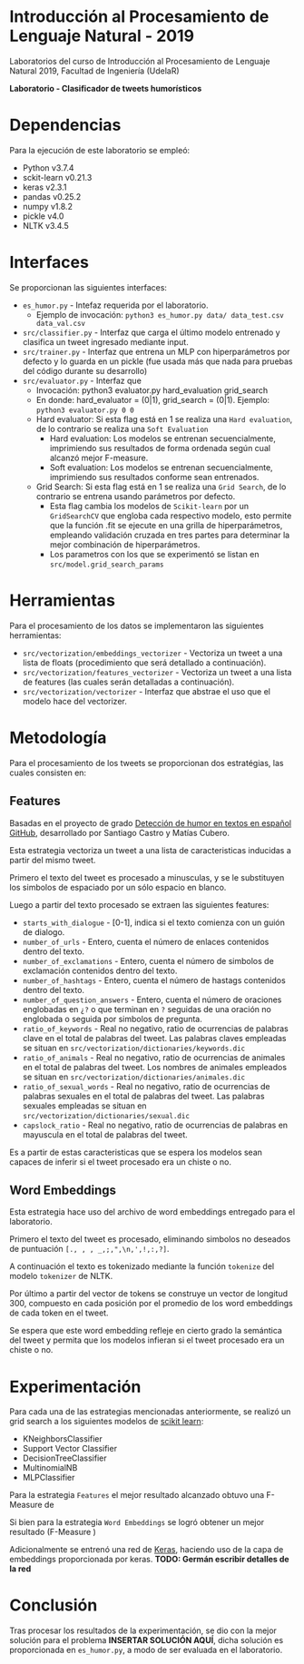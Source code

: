 # Introducción al Procesamiento de Lenguaje Natural - 2019
Laboratorios del curso de Introducción al Procesamiento de Lenguaje Natural 2019, Facultad de Ingeniería (UdelaR)

**Laboratorio - Clasificador de tweets humorísticos**

# Dependencias
Para la ejecución de este laboratorio se empleó:
- Python v3.7.4
- sckit-learn v0.21.3
- keras v2.3.1
- pandas v0.25.2
- numpy v1.8.2
- pickle v4.0
- NLTK v3.4.5

# Interfaces
Se proporcionan las siguientes interfaces:
- `es_humor.py` - Intefaz requerida por el laboratorio.
  - Ejemplo de invocación: `python3 es_humor.py data/ data_test.csv data_val.csv`
- `src/classifier.py` - Interfaz que carga el último modelo entrenado y clasifica un tweet ingresado mediante input.
- `src/trainer.py` - Interfaz que entrena un MLP con hiperparámetros por defecto y lo guarda en un pickle (fue usada más que nada para pruebas del código durante su desarrollo) 
- `src/evaluator.py` - Interfaz que 
  - Invocación: python3 evaluator.py hard_evaluation grid_search
  - En donde: hard_evaluator = (0|1), grid_search = (0|1). Ejemplo: `python3 evaluator.py 0 0`
  - Hard evaluator: Si esta flag está en 1 se realiza una `Hard evaluation`, de lo contrario se realiza una `Soft Evaluation`
    - Hard evaluation: Los modelos se entrenan secuencialmente, imprimiendo sus resultados de forma ordenada según cual alcanzó mejor F-measure.
    - Soft evaluation: Los modelos se entrenan secuencialmente, imprimiendo sus resultados conforme sean entrenados.
  - Grid Search: Si esta flag está en 1 se realiza una `Grid Search`, de lo contrario se entrena usando parámetros por defecto.
    - Esta flag cambia los modelos de `Scikit-learn` por un `GridSearchCV` que engloba cada respectivo modelo, esto permite que la función .fit se ejecute en una grilla de hiperparámetros, empleando validación cruzada en tres partes para determinar la mejor combinación de hiperparámetros.
    - Los parametros con los que se experimentó se listan en `src/model.grid_search_params`

# Herramientas
Para el procesamiento de los datos se implementaron las siguientes herramientas:
- `src/vectorization/embeddings_vectorizer` - Vectoriza un tweet a una lista de floats (procedimiento que será detallado a continuación).
- `src/vectorization/features_vectorizer` - Vectoriza un tweet a una lista de features (las cuales serán detalladas a continuación).
- `src/vectorization/vectorizer` - Interfaz que abstrae el uso que el modelo hace del vectorizer.

# Metodología
Para el procesamiento de los tweets se proporcionan dos estratégias, las cuales consisten en:

## Features
Basadas en el proyecto de grado [Detección de humor en textos en español](https://www.fing.edu.uy/inco/grupos/pln/prygrado/Informepghumor.pdf) [GitHub](https://github.com/pln-fing-udelar/pghumor), desarrollado por Santiago Castro y Matías Cubero.

Esta estrategia vectoriza un tweet a una lista de caracteristicas inducidas a partir del mismo tweet.

Primero el texto del tweet es procesado a minusculas, y se le substituyen los simbolos de espaciado por un sólo espacio en blanco.

Luego a partir del texto procesado se extraen las siguientes features:
- `starts_with_dialogue` - [0-1], indica si el texto comienza con un guión de dialogo.
- `number_of_urls` - Entero, cuenta el número de enlaces contenidos dentro del texto.
- `number_of_exclamations` - Entero, cuenta el número de simbolos de exclamación contenidos dentro del texto.
- `number_of_hashtags` - Entero, cuenta el número de hastags contenidos dentro del texto.
- `number_of_question_answers` - Entero, cuenta el número de oraciones englobadas en `¿?` o que terminan en `?` seguidas de una oración no englobada o seguida por simbolos de pregunta.
- `ratio_of_keywords` - Real no negativo, ratio de ocurrencias de palabras clave en el total de palabras del tweet. Las palabras claves empleadas se situan en `src/vectorization/dictionaries/keywords.dic`
- `ratio_of_animals` - Real no negativo, ratio de ocurrencias de animales en el total de palabras del tweet. Los nombres de animales empleados se situan en `src/vectorization/dictionaries/animales.dic`
- `ratio_of_sexual_words` - Real no negativo, ratio de ocurrencias de palabras sexuales en el total de palabras del tweet. Las palabras sexuales empleadas se situan en `src/vectorization/dictionaries/sexual.dic`
- `capslock_ratio` - Real no negativo, ratio de ocurrencias de palabras en mayuscula en el total de palabras del tweet.

Es a partir de estas caracteristicas que se espera los modelos sean capaces de inferir si el tweet procesado era un chiste o no.

## Word Embeddings
Esta estrategia hace uso del archivo de word embeddings entregado para el laboratorio.

Primero el texto del tweet es procesado, eliminando simbolos no deseados de puntuación `[., , , _,;,",\n,',!,:,?]`.

A continuación el texto es tokenizado mediante la función `tokenize` del modelo `tokenizer` de NLTK.

Por último a partir del vector de tokens se construye un vector de longitud 300, compuesto en cada posición por el promedio de los word embeddings de cada token en el tweet.

Se espera que este word embedding refleje en cierto grado la semántica del tweet y permita que los modelos infieran si el tweet procesado era un chiste o no.

# Experimentación
Para cada una de las estrategias mencionadas anteriormente, se realizó un grid search a los siguientes modelos de [scikit learn](https://scikit-learn.org/):
- KNeighborsClassifier
- Support Vector Classifier
- DecisionTreeClassifier 
- MultinomialNB
- MLPClassifier

Para la estrategia `Features` el mejor resultado alcanzado obtuvo una F-Measure de 

Si bien para la estrategia `Word Embeddings` se logró obtener un mejor resultado (F-Measure )

Adicionalmente se entrenó una red de [Keras](https://keras.io/), haciendo uso de la capa de embeddings proporcionada por keras.
**TODO: Germán escribir detalles de la red**

# Conclusión
Tras procesar los resultados de la experimentación, se dio con la mejor solución para el problema **INSERTAR SOLUCIÓN AQUÍ**, dicha solución es proporcionada en `es_humor.py`, a modo de ser evaluada en el laboratorio.
